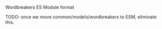Wordbreakers ES Module format

TODO: once we move common/models/wordbreakers to ESM, eliminate this.
